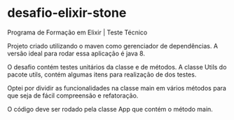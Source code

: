 # desafio-elixir-stone
Programa de Formação em Elixir | Teste Técnico

Projeto criado utilizando o maven como gerenciador de dependências.
A versão ideal para rodar essa aplicação é java 8.

O desafio contém testes unitários da classe e de métodos.
A classe Utils do pacote utils, contém algumas itens para realização de dos testes.

Optei por dividir as funcionalidades na classe main em vários métodos para que seja de fácil compreensão e refatoração.

O código deve ser rodado pela classe App que contém o método main.
